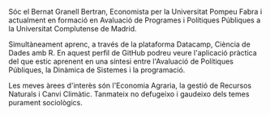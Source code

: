 Sóc el Bernat Granell Bertran, Economista per la Universitat Pompeu Fabra i actualment en formació en Avaluació de Programes i Polítiques Públiques a la Universitat Complutense de Madrid.

Simultàneament aprenc, a través de la plataforma Datacamp, Ciència de Dades amb R. En aquest perfil de GitHub podreu veure l'aplicació pràctica del que estic aprenent en una síntesi entre l'Avaluació de Polítiques Públiques, la Dinàmica de Sistemes i la programació.

Les meves àrees d'interès són l'Economia Agraria, la gestió de Recursos Naturals i Canvi Climàtic.
Tanmateix no defugeixo i gaudeixo dels temes purament sociològics.

<!---
bgranell/bgranell is a ✨ special ✨ repository because its `README.md` (this file) appears on your GitHub profile.
You can click the Preview link to take a look at your changes.
--->
